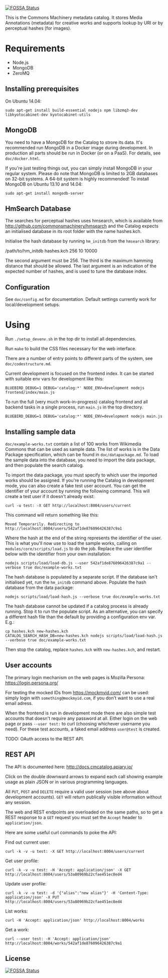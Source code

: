 [![FOSSA Status](https://app.fossa.io/api/projects/git%2Bgithub.com%2Fffkp%2Fcatalog.svg?type=shield)](https://app.fossa.io/projects/git%2Bgithub.com%2Fffkp%2Fcatalog?ref=badge_shield)

This is the Commons Machinery metadata catalog. It stores Media Annotations
(metadata) for creative works and supports lookup by URI or by perceptual
hashes (for images).

Requirements
============

* Node.js
* MongoDB
* ZeroMQ


Installing prerequisites
------------------------

On Ubuntu 14.04:

    sudo apt-get install build-essential nodejs npm libzmq3-dev libkyotocabinet-dev kyotocabinet-utils


MongoDB
-------

You need to have a MongoDB for the Catalog to strore its data. It's recommended
run MongoDB in a Docker image during
development.  In production all parts should be run in Docker (or on a
PaaS).  For details, see `doc/docker.html`.

If you're just testing things out, you can simply install MongoDB in your
regular system. Please do note that MongoDB is limited to 2GB databases on
32-bit systems. A 64-bit system is highly recommended! To install MongoDB
on Ubuntu 13.10 and 14.04:

    sudo apt-get install mongodb-server

HmSearch Database
-----------------

The searches for perceptual hashes uses hmsearch, which is available from
http://github.com/commonsmachinery/hmsearch and the Catalog expects an
initialised database in its root folder with the name hashes.kch.

Initialise the hash database by running `hm_initdb` from the
`hmsearch` library:

  /path/to/hm_initdb hashes.kch 256 10 10000

The second argument must be 256.  The third is the maximum hamming
distance that should be allowed.  The last argument is an indication
of the expected number of hashes, and is used to tune the database
index.


Configuration
-------------

See `doc/config.md` for documentation. Default settings currently work
for local/development setups.

Using
=====

Run `./setup_devenv.sh` in the top dir to install all dependencies.

Run `make` to build the CSS files necessary for the web interface.

There are a number of entry points to different parts of the system,
see `doc/codestructure.md`.

Current development is focused on the frontend index.  It can be
started with suitable env vars for development like this:

    BLUEBIRD_DEBUG=1 DEBUG='catalog:*' NODE_ENV=development nodejs frontend/index/main.js

To run the full (very much work-in-progress) catalog frontend and all
backend tasks in a single process, run `main.js` in the top directory.

    BLUEBIRD_DEBUG=1 DEBUG='catalog:*' NODE_ENV=development nodejs main.js


Installing sample data
----------------------

`doc/example-works.txt` contain a list of 100 works from Wikimedia Commons
that can be used as sample data. The list of works is in the Data Package
specification, which can be found in `doc/datapackage.md`. To load the sample
data into the database, you need to import the data package, and then 
populate the search catalog.

To import the data package, you must specify to which user the imported
works should be assigned. If you're running the Catalog in development
mode, you can also create a fake test user account. You can get the
identifier of your account by running the following command. This will
create a test user if it doesn't already exist:

    curl -u test: -X GET http://localhost:8004/users/current

This command will return something like this:

    Moved Temporarily. Redirecting to http://localhost:8004/users/542af1de876096426387c9a1

Where the hash at the end of the string represents the identifier of the
user. This is what you'll now use to load the sample works, calling on
`modules/core/scripts/load.js` to do the job. Replace the user identifier
below with the identifier from your own installation:

    nodejs scripts/load/load-db.js --user 542af1de876096426387c9a1 --verbose true doc/example-works.txt

The hash database is populated by a separate script.  If the database
isn't initialised yet, run the `hm_initdb` command above.  Populate
the hash database from the data package:

    nodejs scripts/load/load-hash.js --verbose true doc/example-works.txt

The hash database cannot be updated if a catalog process is already
running.  Stop it to run the populate script.  As an alternative, you
can specify a different hash file than the default by providing a
configuration env var.  E.g.:

    cp hashes.kch new-hashes.kch
    CATALOG_SEARCH_HASH_DB=new-hashes.kch nodejs scripts/load/load-hash.js --verbose true doc/example-works.txt

Then stop the catalog, replace `hashes.kch` with `new-hashes.kch`, and
restart.


User accounts
-------------

The primary login mechanism on the web pages is Mozilla Persona:
https://login.persona.org/

For testing the mocked IDs from https://mockmyid.com/ can be used:
simply login with `something@mockmyid.com`, if you don't want to use a
real email adress.

When the frontend is run in development mode there are also simple
test accounts that doesn't require any password at all.  Either login
on the web page or pass `--user test:` to curl (choosing whichever
username you need).  For these test accounts, a faked email address
`user@test` is created.

TODO: OAuth access to the REST API.


REST API
--------

The API is documented here: http://docs.cmcatalog.apiary.io/

Click on the double downward arrows to expand each call showing
example usage as plain JSON or in various programming languages.

All `PUT`, `POST` and `DELETE` require a valid user session (see above
about development accounts).  `GET` will return publically visible
information without any session.

The web and REST endpoints are overloaded on the same paths, so to get
a REST response to a `GET` request you must set the `Accept` header to
`application/json`.

Here are some useful curl commands to poke the API:

Find out current user:

    curl -k -v -u test: -X GET http://localhost:8004/users/current

Get user profile:

    curl -k -v -u test: -H 'Accept: application/json' -X GET http://localhost:8004/users/53a80969b22cfae451ec8ed4

Update user profile:

    curl -k -v -u test: -d '{"alias":"new alias"}' -H 'Content-Type: application/json' -X PUT http://localhost:8004/users/53a80969b22cfae451ec8ed4


List works:

    curl -H 'Accept: application/json' http://localhost:8004/works


Get a work:

    curl --user test: -H 'Accept: application/json' http://localhost:8004/works/542af1de876096426387c9a1




## License
[![FOSSA Status](https://app.fossa.io/api/projects/git%2Bgithub.com%2Fffkp%2Fcatalog.svg?type=large)](https://app.fossa.io/projects/git%2Bgithub.com%2Fffkp%2Fcatalog?ref=badge_large)